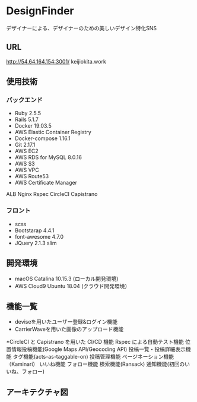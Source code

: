 # DesignFinder 
デザイナーによる、デザイナーのための美しいデザイン特化SNS

## URL 
http://54.64.164.154:3001/
keijiokita.work

## 使用技術

### バックエンド

* Ruby 2.5.5
* Rails 5.1.7
* Docker 19.03.5
* AWS Elastic Container Registry
* Docker-compose 1.16.1
* Git 2.17.1
* AWS EC2
* AWS RDS for MySQL 8.0.16
* AWS S3
* AWS VPC
* AWS Route53
* AWS Certificate Manager


ALB
Nginx
Rspec
CircleCI
Capistrano


### フロント
* scss
* Bootstarap 4.4.1
* font-awesome 4.7.0
* JQuery 2.1.3
slim

## 開発環境
* macOS Catalina 10.15.3 (ローカル開発環境)
* AWS Cloud9 Ubuntu 18.04 (クラウド開発環境）

## 機能一覧

* deviseを用いたユーザー登録&ログイン機能
* CarrierWaveを用いた画像のアップロード機能

*CircleCI と Capistrano を用いた CI/CD 機能
Rspec による自動テスト機能
位置情報投稿機能(Google Maps API/Geocoding API)
投稿一覧・投稿詳細表示機能
タグ機能(acts-as-taggable-on)
投稿管理機能
ページネーション機能（Kaminari）
いいね機能
フォロー機能
検索機能(Ransack)
通知機能(初回のいいね、フォロー)

## アーキテクチャ図
